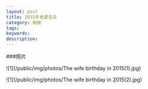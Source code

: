 ```yaml
---
layout: post
title: 2015年老婆生日
category: 相册
tags: 
keywords: 
description: 
---
```


###照片

![1](/public/img/photos/The wife birthday in 2015(1).jpg)

![1](/public/img/photos/The wife birthday in 2015(2).jpg)

